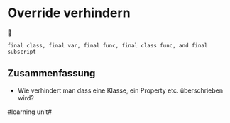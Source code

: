 # Override verhindern
🔏

`final class, final var, final func, final class func, and final subscript`

## Zusammenfassung
- Wie verhindert man dass eine Klasse, ein Property etc. überschrieben wird?

#learning unit#